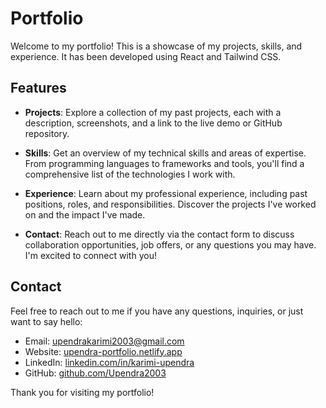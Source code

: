# Portfolio

Welcome to my portfolio! This is a showcase of my projects, skills, and experience. It has been developed using React and Tailwind CSS.

## Features

- **Projects**: Explore a collection of my past projects, each with a description, screenshots, and a link to the live demo or GitHub repository.

- **Skills**: Get an overview of my technical skills and areas of expertise. From programming languages to frameworks and tools, you'll find a comprehensive list of the technologies I work with.

- **Experience**: Learn about my professional experience, including past positions, roles, and responsibilities. Discover the projects I've worked on and the impact I've made.

- **Contact**: Reach out to me directly via the contact form to discuss collaboration opportunities, job offers, or any questions you may have. I'm excited to connect with you!

## Contact

Feel free to reach out to me if you have any questions, inquiries, or just want to say hello:

- Email: [upendrakarimi2003@gmail.com](mailto:upendrakarimi2003@gmail.com)
- Website: [upendra-portfolio.netlify.app](https://upendra-portfolio.netlify.app/)
- LinkedIn: [linkedin.com/in/karimi-upendra](https://linkedin.com/in/karimi-upendra)
- GitHub: [github.com/Upendra2003](https://github.com/Upendra2003)

Thank you for visiting my portfolio!
